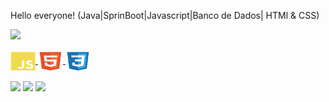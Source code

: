 Hello everyone!
(Java|SprinBoot|Javascript|Banco de Dados| HTMl & CSS)
<div>
  <a href="https://github.com/JoaoVitorneo">
  <img height="180em" src="https://github-readme-stats.vercel.app/api/top-langs/?username=joaovitorneo&layout=compact&langs_count=7&theme=dark"/
</div>

<div style="display: inline_block"><br>
  <img align="center" alt="Vitor-Js" height="30" width="40" src="https://raw.githubusercontent.com/devicons/devicon/master/icons/javascript/javascript-plain.svg">
  <img align="center" alt="Vitor-HTML" height="30" width="40" src="https://raw.githubusercontent.com/devicons/devicon/master/icons/html5/html5-original.svg">
  <img align="center" alt="Vitor-CSS" height="30" width="40" src="https://raw.githubusercontent.com/devicons/devicon/master/icons/css3/css3-original.svg">
 </div>
 
 <br>
 
<div>
  <a href = "mailto:joaovitorsneo@gmail.com"><img src="https://img.shields.io/badge/-Gmail-%23333?style=for-the-badge&logo=gmail&logoColor=white" target="_blank"></a>
  <a href="https://www.linkedin.com/in/jo%C3%A3o-vitor-85098a253/" target="_blank"><img src="https://img.shields.io/badge/-LinkedIn-%230077B5?style=for-the-badge&logo=linkedin&logoColor=white" target="_blank"></a> 
  <a href="https://t.me/JoaoVitorsn"><img src="https://img.shields.io/badge/Telegram-2CA5E0?style=for-the-badge&logo=telegram&logoColor=white"></a<>
</div>
  
